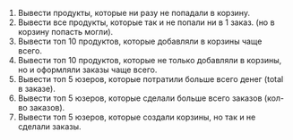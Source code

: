 1. Вывести продукты, которые ни разу не попадали в корзину.
2. Вывести все продукты, которые так и не попали ни в 1 заказ. (но в корзину попасть могли).
3. Вывести топ 10 продуктов, которые добавляли в корзины чаще всего.
4. Вывести топ 10 продуктов, которые не только добавляли в корзины, но и оформляли заказы чаще всего.
5. Вывести топ 5 юзеров, которые потратили больше всего денег (total в заказе).
6. Вывести топ 5 юзеров, которые сделали больше всего заказов (кол-во заказов).
7. Вывести топ 5 юзеров, которые создали корзины, но так и не сделали заказы.